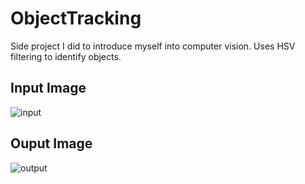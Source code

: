 # ObjectTracking

Side project I did to introduce myself into computer vision. Uses HSV filtering to identify objects.

## Input Image
![input](https://github.com/KChow19/ObjectTracking/sample.png)

## Ouput Image
![output](https://github.com/KChow19/ObjectTracking/filtered_output.png)
